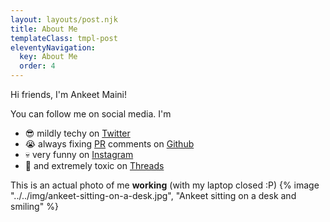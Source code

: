 ```yaml
---
layout: layouts/post.njk
title: About Me
templateClass: tmpl-post
eleventyNavigation:
  key: About Me
  order: 4
---
```


Hi friends, I'm Ankeet Maini!

<div class="message-box">
You can follow me on social media. I'm

- 😎 mildly techy on [Twitter](https://twitter.com/ankeetmaini)
- 😭 always fixing [PR](https://twitter.com/ankeetmaini/status/1285994292666871814) comments on [Github](https://github.com/ankeetmaini/)
- 💀 very funny on [Instagram](https://www.instagram.com/ankeetmaini/)
- 🚩 and extremely toxic on [Threads](https://www.threads.net/@ankeetmaini)

</div>

This is an actual photo of me **working** (with my laptop closed :P)
{% image "../../img/ankeet-sitting-on-a-desk.jpg", "Ankeet sitting on a desk and smiling" %}
